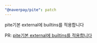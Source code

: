 ```yaml
---
"@naverpay/pite": patch
---
```


pite기본 external에 builtins를 적용합니다

PR: [pite기본 external에 builtins를 적용합니다](https://github.com/NaverPayDev/pite/pull/62)
